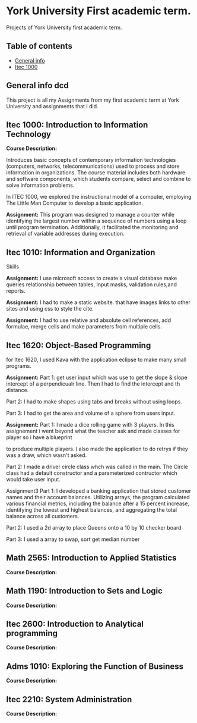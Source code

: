 # York University First academic term.
Projects of York University first academic term.
## Table of contents
* [General info](#general-info)
* [Itec 1000](#itec-1000)

## General info dcd
This project is all my Assignments from my first academic term at York University and assignments that I did.
	
## Itec 1000: Introduction to Information Technology
<p ><b> Course Description:</b></p>
<p>Introduces basic concepts of contemporary information technologies (computers, networks, telecommunications) used to process and store information in organizations. The course material includes both hardware and software components, which students compare, select and combine to solve information problems.
</p>
<p>In ITEC 1000, we explored the instructional model of a computer, employing The Little Man Computer to develop a basic application. 
</p>
<p><b>Assignment:</b> This program was designed to manage a counter while identifying the largest number within a sequence of numbers using a loop until program termination. Additionally, it facilitated the monitoring and retrieval of variable addresses during execution.<P>

## Itec 1010: Information and Organization
Skills
<p> <b>Assignment:</b> I use microsoft access to create a visual database make queries relationship between tables, Input masks, validation rules,and reports.</p>

<p><b>Assignment:</b> I had to make a static website. that have images links to other sites and using css to style the cite.</p>

<p><b>Assignment:</b> I had to use relative and absolute cell references, add formulae, merge cells and make parameters from multiple cells.<p>

## Itec 1620: Object-Based Programming
for Itec 1620, I used Kava with the application eclipse to make many small programs.

<p><b>Assignment:</b>
  Part 1: get user input which was use to get the slope & slope intercept of a perpendicualr line. Then I had to find the intercept and th distance.<p>
  
 <p> Part 2: I had to make shapes using tabs and breaks without using loops.<p>
  
  <p>Part 3: I had to get the area and volume of a sphere from users input.<p>

<p><b>Assignment:</b>
  Part 1: I made a dice rolling game with 3 players. In this assignement i went beyond what the teacher ask and made classes for player so i have a blueprint<p>
  to produce multiple players. I also made the application to do retrys if they was a draw, which wasn't asked. 
  
  Part 2: I made a driver circle class whch was called in the main. The Circle class had a default constructor and a parameterized contructor which would take user input.

Assignment3
  Part 1: I developed a banking application that stored customer names and their account balances. Utilizing arrays, the program calculated various financial metrics, including the balance after a 15 percent increase, identifying the lowest and highest balances, and aggregating the total balance across all customers.
  
  Part 2: I used a 2d array to place Queens onto a 10 by 10 checker board
  
  Part 3: I used a array  to swap, sort get median number

  ## Math 2565: Introduction to Applied Statistics
  <p ><b> Course Description:</b></p>

  ## Math 1190:  Introduction to Sets and Logic
<p ><b> Course Description:</b></p>

  ## Itec 2600: Introduction to Analytical programming
<p ><b> Course Description:</b></p>

  ## Adms 1010: Exploring the Function of Business
<p ><b> Course Description:</b></p>

  ## Itec 2210: System Administration
  <p ><b> Course Description:</b></p>
